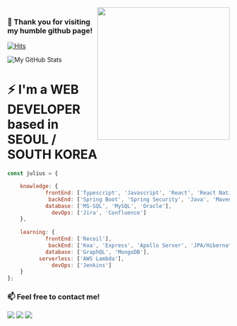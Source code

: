 <img align='right' src="https://media.giphy.com/media/3ov9jFA9wmNzHHRgsg/giphy.gif" width="300">

### 👋 Thank you for visiting my humble github page!

[![Hits](https://hits.seeyoufarm.com/api/count/incr/badge.svg?url=https%3A%2F%2Fgithub.com%2FjuliusCho)](https://hits.seeyoufarm.com)

![My GitHub Stats](https://github-readme-stats.vercel.app/api?username=juliusCho&show_icons=true)

# ⚡ I'm a WEB DEVELOPER based in SEOUL / SOUTH KOREA
```javascript
const julius = {

    knowledge: {
            frontEnd: ['Typescript', 'Javascript', 'React', 'React Native', 'Redux', 'Vue', 'HTML', 'CSS'],
             backEnd: ['Spring Boot', 'Spring Security', 'Java', 'Maven', 'MyBatis'],
            database: ['MS-SQL', 'MySQL', 'Oracle'],
              devOps: ['Jira', 'Confluence']
    },
    
    learning: {
            frontEnd: ['Recoil'],
             backEnd: ['Koa', 'Express', 'Apollo Server', 'JPA/Hibernate', 'QueryDSL'],
            database: ['GraphQL', 'MongoDB'],
          serverless: ['AWS Lambda'],
              devOps: ['Jenkins']
    }
};
```

### 📫 Feel free to contact me!

[![](https://img.shields.io/badge/LinkedIn-Inhyo(Julius)-blue)](https://www.linkedin.com/in/julius88/)
[![](https://img.shields.io/badge/Blog-Naver-green)](https://blog.naver.com/johncris)
[![](https://img.shields.io/badge/Gmail-johncrist2000%40gmail.com-red)](mailto:johncrist2000@gmail.com)

<!--
**juliusCho/juliusCho** is a ✨ _special_ ✨ repository because its `README.md` (this file) appears on your GitHub profile.

Here are some ideas to get you started:

- 🔭 I’m currently working on ...
- 🌱 I’m currently learning ...
- 👯 I’m looking to collaborate on ...
- 🤔 I’m looking for help with ...
- 💬 Ask me about ...
- 📫 How to reach me: ...
- 😄 Pronouns: ...
- ⚡ Fun fact: ...
-->
